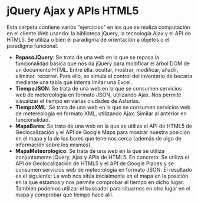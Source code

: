 # jQuery Ajax y APIs HTML5
Esta carpeta contiene varios "ejercicios" en los que se realiza computación en el cliente Web usando: la biblioteca jQuery, la tecnología Ajax y el API de HTML5.
Se utiliza o bien el paradigma de orientación a objetos o el paradigma funcional.

- **RepasoJQuery**: Se trata de una web en la que se repasa la funcionalidad básica que nos da jQuery para modificar el árbol DOM de un documento HTML. Entre ella: ocultar, mostrar, modificar, añadir, eliminar, recorrer. Para ello, se simula el control del inventario de becaría mediante una tabla que intenta imitar una Excel.
- **TiempoJSON**: Se trata de una web en la que se consumen servicios web de metereología en formato JSON, utilizando Ajax. Nos permite visualizar el tiempo en varias ciudades de Asturias.
- **TiempoXML**: Se trata de una web en la que se consumen servicios web de metereología en formato XML, utilizando Ajax. Similar al anterior en funcionalidad.
- **MapaBares**: Se trata de una web en la que se utiliza el API de HTML5 de Geolocalización y el API de Google Maps para mostrar nuestra posición en el mapa y la de los bares que tenemos cerca (además de algo de información sobre los mismos).
- **MapaMeteorologico**: Se trata de una web en la que se utiliza conjuntamente jQuery, Ajax y APIs de HTML5. En concreto: Se utiliza el API de Geolocalización de HTML5 y el API de Google Places y se consumen servicios web de meteorología en formato JSON. El resultado es el siguiente: La web nos sitúa inicialmente en el mapa en la posición en la que estamos y nos permite comprobar el tiempo en dicho lugar. También podemos utilizar el buscador para situarnos en otro lugar en el mapa y comprobar que tiempo hace allí.
